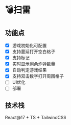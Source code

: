 # 💣扫雷

## 功能点
- [x] 游戏初始化可配置
- [x] 支持蔓延打开空白格子
- [x] 支持标记
- [x] 实时显示剩余炸弹数量
- [x] 自动判定游戏结果
- [x] 支持双击数字打开周围格子
- [ ] UI优化
- [ ] 部署

## 技术栈
React@17 + TS + TailwindCSS
